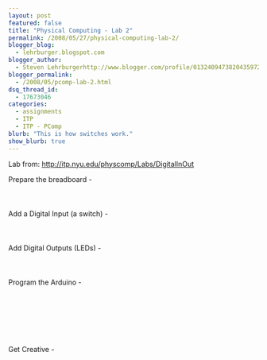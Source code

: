 ```yaml
---
layout: post
featured: false
title: "Physical Computing - Lab 2"
permalink: /2008/05/27/physical-computing-lab-2/
blogger_blog:
  - lehrburger.blogspot.com
blogger_author:
  - Steven Lehrburgerhttp://www.blogger.com/profile/01324094738204359728noreply@blogger.com
blogger_permalink:
  - /2008/05/pcomp-lab-2.html
dsq_thread_id:
  - 17673046
categories:
  - assignments
  - ITP
  - ITP - PComp
blurb: "This is how switches work."
show_blurb: true
---
```

Lab from: <http://itp.nyu.edu/physcomp/Labs/DigitalInOut>

Prepare the breadboard -  
###### <a href="http://lehrburger.com/PComp_Labs1-2/iPhone-67.jpg"><img src="http://lehrburger.com/PComp_Labs1-2/iPhone-67.jpg" alt="" id="BLOGGER_PHOTO_ID_5205122160176868562" /></a>

Add a Digital Input (a switch) -  
###### <a href="http://lehrburger.com/PComp_Labs1-2/iPhone-69.jpg"><img src="http://lehrburger.com/PComp_Labs1-2/iPhone-69.jpg" alt="" id="BLOGGER_PHOTO_ID_5205122160176868562" /></a>

Add Digital Outputs (LEDs) -  
###### <a href="http://lehrburger.com/PComp_Labs1-2/iPhone-71.jpg"><img src="http://lehrburger.com/PComp_Labs1-2/iPhone-71.jpg" alt="" id="BLOGGER_PHOTO_ID_5205122160176868562" /></a>

Program the Arduino -  
###### <a href="http://lehrburger.com/PComp_Labs1-2/iPhone-73.jpg"><img src="http://lehrburger.com/PComp_Labs1-2/iPhone-73.jpg" alt="" id="BLOGGER_PHOTO_ID_5205122160176868562" /></a>  
###### <a href="http://lehrburger.com/PComp_Labs1-2/iPhone-74.jpg"><img src="http://lehrburger.com/PComp_Labs1-2/iPhone-74.jpg" alt="" id="BLOGGER_PHOTO_ID_5205122160176868562" /></a>  
###### <a href="http://lehrburger.com/PComp_Labs1-2/iPhone-75.jpg"><img src="http://lehrburger.com/PComp_Labs1-2/iPhone-75.jpg" alt="" id="BLOGGER_PHOTO_ID_5205122160176868562" /></a>

Get Creative -  
###### <a href="http://lehrburger.com/PComp_Labs1-2/iPhone-76.jpg"><img src="http://lehrburger.com/PComp_Labs1-2/iPhone-76.jpg" alt="" id="BLOGGER_PHOTO_ID_5205122160176868562" /></a>  
###### <a href="http://lehrburger.com/PComp_Labs1-2/iPhone-77.jpg"><img src="http://lehrburger.com/PComp_Labs1-2/iPhone-77.jpg" alt="" id="BLOGGER_PHOTO_ID_5205122160176868562" /></a>  
###### <a href="http://lehrburger.com/PComp_Labs1-2/iPhone-78.jpg"><img src="http://lehrburger.com/PComp_Labs1-2/iPhone-78.jpg" alt="" id="BLOGGER_PHOTO_ID_5205122160176868562" /></a>  
###### <a href="http://lehrburger.com/PComp_Labs1-2/iPhone-79.jpg"><img src="http://lehrburger.com/PComp_Labs1-2/iPhone-79.jpg" alt="" id="BLOGGER_PHOTO_ID_5205122160176868562" /></a>  
###### <a href="http://lehrburger.com/PComp_Labs1-2/iPhone-80.jpg"><img src="http://lehrburger.com/PComp_Labs1-2/iPhone-80.jpg" alt="" id="BLOGGER_PHOTO_ID_5205122160176868562" /></a>
